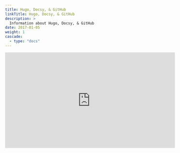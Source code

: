 ```yaml
---
title: Hugo, Docsy, & GitHub
linkTitle: Hugo, Docsy, & GitHub
description: >
  Information about Hugo, Docsy, & GitHub
date: 2017-01-05
weight: 1
cascade:
  - type: "docs"
---
```


<iframe width="560" height="315" src="https://www.youtube.com/embed/TmGpbRX0kD4?si=dWkqR2mWh8PlFo6x" frameborder="0" allow="accelerometer; autoplay; clipboard-write; encrypted-media; gyroscope; picture-in-picture" allowfullscreen></iframe>
